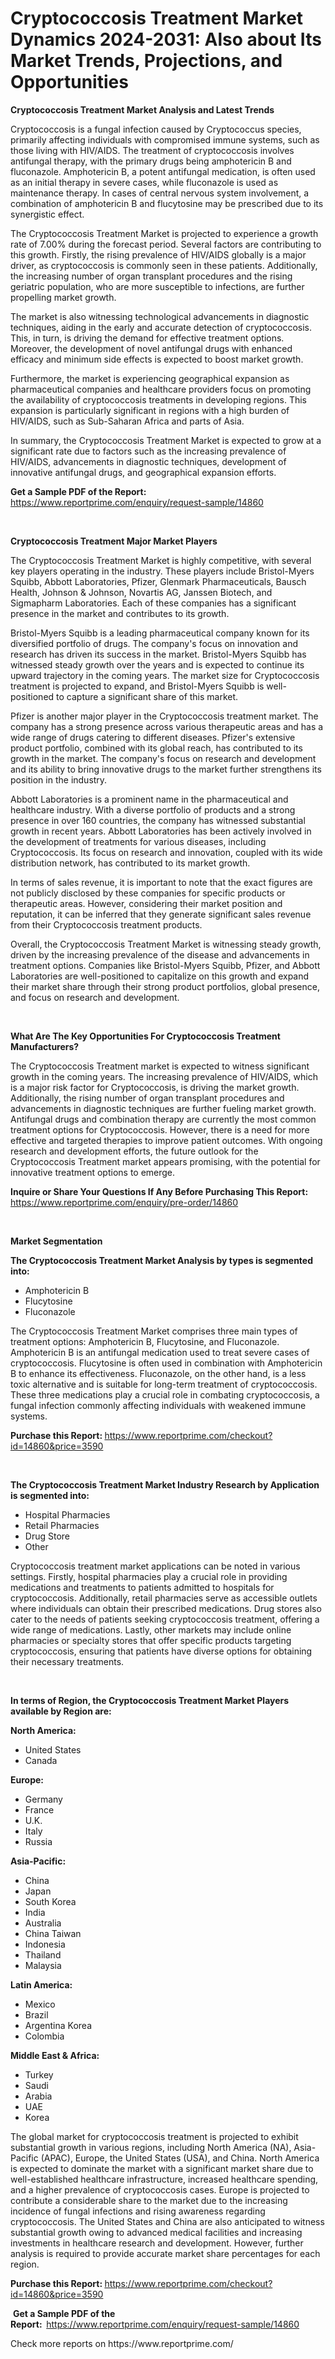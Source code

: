 <p><h1>Cryptococcosis Treatment Market Dynamics 2024-2031: Also about Its Market Trends, Projections, and Opportunities</h1></p><p><strong>Cryptococcosis Treatment Market Analysis and Latest Trends</strong></p>
<p><p>Cryptococcosis is a fungal infection caused by Cryptococcus species, primarily affecting individuals with compromised immune systems, such as those living with HIV/AIDS. The treatment of cryptococcosis involves antifungal therapy, with the primary drugs being amphotericin B and fluconazole. Amphotericin B, a potent antifungal medication, is often used as an initial therapy in severe cases, while fluconazole is used as maintenance therapy. In cases of central nervous system involvement, a combination of amphotericin B and flucytosine may be prescribed due to its synergistic effect.</p><p>The Cryptococcosis Treatment Market is projected to experience a growth rate of 7.00% during the forecast period. Several factors are contributing to this growth. Firstly, the rising prevalence of HIV/AIDS globally is a major driver, as cryptococcosis is commonly seen in these patients. Additionally, the increasing number of organ transplant procedures and the rising geriatric population, who are more susceptible to infections, are further propelling market growth.</p><p>The market is also witnessing technological advancements in diagnostic techniques, aiding in the early and accurate detection of cryptococcosis. This, in turn, is driving the demand for effective treatment options. Moreover, the development of novel antifungal drugs with enhanced efficacy and minimum side effects is expected to boost market growth.</p><p>Furthermore, the market is experiencing geographical expansion as pharmaceutical companies and healthcare providers focus on promoting the availability of cryptococcosis treatments in developing regions. This expansion is particularly significant in regions with a high burden of HIV/AIDS, such as Sub-Saharan Africa and parts of Asia.</p><p>In summary, the Cryptococcosis Treatment Market is expected to grow at a significant rate due to factors such as the increasing prevalence of HIV/AIDS, advancements in diagnostic techniques, development of innovative antifungal drugs, and geographical expansion efforts.</p></p>
<p><strong>Get a Sample PDF of the Report:&nbsp;</strong> <a href="https://www.reportprime.com/enquiry/request-sample/14860">https://www.reportprime.com/enquiry/request-sample/14860</a></p>
<p>&nbsp;</p>
<p><strong>Cryptococcosis Treatment Major Market Players</strong></p>
<p><p>The Cryptococcosis Treatment Market is highly competitive, with several key players operating in the industry. These players include Bristol-Myers Squibb, Abbott Laboratories, Pfizer, Glenmark Pharmaceuticals, Bausch Health, Johnson & Johnson, Novartis AG, Janssen Biotech, and Sigmapharm Laboratories. Each of these companies has a significant presence in the market and contributes to its growth.</p><p>Bristol-Myers Squibb is a leading pharmaceutical company known for its diversified portfolio of drugs. The company's focus on innovation and research has driven its success in the market. Bristol-Myers Squibb has witnessed steady growth over the years and is expected to continue its upward trajectory in the coming years. The market size for Cryptococcosis treatment is projected to expand, and Bristol-Myers Squibb is well-positioned to capture a significant share of this market.</p><p>Pfizer is another major player in the Cryptococcosis treatment market. The company has a strong presence across various therapeutic areas and has a wide range of drugs catering to different diseases. Pfizer's extensive product portfolio, combined with its global reach, has contributed to its growth in the market. The company's focus on research and development and its ability to bring innovative drugs to the market further strengthens its position in the industry.</p><p>Abbott Laboratories is a prominent name in the pharmaceutical and healthcare industry. With a diverse portfolio of products and a strong presence in over 160 countries, the company has witnessed substantial growth in recent years. Abbott Laboratories has been actively involved in the development of treatments for various diseases, including Cryptococcosis. Its focus on research and innovation, coupled with its wide distribution network, has contributed to its market growth.</p><p>In terms of sales revenue, it is important to note that the exact figures are not publicly disclosed by these companies for specific products or therapeutic areas. However, considering their market position and reputation, it can be inferred that they generate significant sales revenue from their Cryptococcosis treatment products.</p><p>Overall, the Cryptococcosis Treatment Market is witnessing steady growth, driven by the increasing prevalence of the disease and advancements in treatment options. Companies like Bristol-Myers Squibb, Pfizer, and Abbott Laboratories are well-positioned to capitalize on this growth and expand their market share through their strong product portfolios, global presence, and focus on research and development.</p></p>
<p>&nbsp;</p>
<p><strong>What Are The Key Opportunities For Cryptococcosis Treatment Manufacturers?</strong></p>
<p><p>The Cryptococcosis Treatment market is expected to witness significant growth in the coming years. The increasing prevalence of HIV/AIDS, which is a major risk factor for Cryptococcosis, is driving the market growth. Additionally, the rising number of organ transplant procedures and advancements in diagnostic techniques are further fueling market growth. Antifungal drugs and combination therapy are currently the most common treatment options for Cryptococcosis. However, there is a need for more effective and targeted therapies to improve patient outcomes. With ongoing research and development efforts, the future outlook for the Cryptococcosis Treatment market appears promising, with the potential for innovative treatment options to emerge.</p></p>
<p><strong>Inquire or Share Your Questions If Any Before Purchasing This Report:</strong> <a href="https://www.reportprime.com/enquiry/pre-order/14860">https://www.reportprime.com/enquiry/pre-order/14860</a></p>
<p>&nbsp;</p>
<p><strong>Market Segmentation</strong></p>
<p><strong>The Cryptococcosis Treatment Market Analysis by types is segmented into:</strong></p>
<p><ul><li>Amphotericin B</li><li>Flucytosine</li><li>Fluconazole</li></ul></p>
<p><p>The Cryptococcosis Treatment Market comprises three main types of treatment options: Amphotericin B, Flucytosine, and Fluconazole. Amphotericin B is an antifungal medication used to treat severe cases of cryptococcosis. Flucytosine is often used in combination with Amphotericin B to enhance its effectiveness. Fluconazole, on the other hand, is a less toxic alternative and is suitable for long-term treatment of cryptococcosis. These three medications play a crucial role in combating cryptococcosis, a fungal infection commonly affecting individuals with weakened immune systems.</p></p>
<p><strong>Purchase this Report:&nbsp;</strong><a href="https://www.reportprime.com/checkout?id=14860&price=3590">https://www.reportprime.com/checkout?id=14860&price=3590</a></p>
<p>&nbsp;</p>
<p><strong>The Cryptococcosis Treatment Market Industry Research by Application is segmented into:</strong></p>
<p><ul><li>Hospital Pharmacies</li><li>Retail Pharmacies</li><li>Drug Store</li><li>Other</li></ul></p>
<p><p>Cryptococcosis treatment market applications can be noted in various settings. Firstly, hospital pharmacies play a crucial role in providing medications and treatments to patients admitted to hospitals for cryptococcosis. Additionally, retail pharmacies serve as accessible outlets where individuals can obtain their prescribed medications. Drug stores also cater to the needs of patients seeking cryptococcosis treatment, offering a wide range of medications. Lastly, other markets may include online pharmacies or specialty stores that offer specific products targeting cryptococcosis, ensuring that patients have diverse options for obtaining their necessary treatments.</p></p>
<p>&nbsp;</p>
<p><strong>In terms of Region, the Cryptococcosis Treatment Market Players available by Region are:</strong></p>
<p>
    <p> <strong> North America: </strong>
        <ul>
            <li>United States</li>
            <li>Canada</li>
        </ul>
        </p> 
    <p> <strong> Europe: </strong>
        <ul>
            <li>Germany</li>
            <li>France</li>
            <li>U.K.</li>
            <li>Italy</li>
            <li>Russia</li>
        </ul>
        </p> 
    <p> <strong> Asia-Pacific: </strong>
        <ul>
            <li>China</li>
            <li>Japan</li>
            <li>South Korea</li>
            <li>India</li>
            <li>Australia</li>
            <li>China Taiwan</li>
            <li>Indonesia</li>
            <li>Thailand</li>
            <li>Malaysia</li>
        </ul>
        </p> 
    <p> <strong> Latin America: </strong>
        <ul>
            <li>Mexico</li>
            <li>Brazil</li>
            <li>Argentina Korea</li>
            <li>Colombia</li>
        </ul>
        </p> 
    <p> <strong> Middle East & Africa: </strong>
        <ul>
            <li>Turkey</li>
            <li>Saudi</li>
            <li>Arabia</li>
            <li>UAE</li>
            <li>Korea</li>
        </ul>
    </p>
    </p>
<p><p>The global market for cryptococcosis treatment is projected to exhibit substantial growth in various regions, including North America (NA), Asia-Pacific (APAC), Europe, the United States (USA), and China. North America is expected to dominate the market with a significant market share due to well-established healthcare infrastructure, increased healthcare spending, and a higher prevalence of cryptococcosis cases. Europe is projected to contribute a considerable share to the market due to the increasing incidence of fungal infections and rising awareness regarding cryptococcosis. The United States and China are also anticipated to witness substantial growth owing to advanced medical facilities and increasing investments in healthcare research and development. However, further analysis is required to provide accurate market share percentages for each region.</p></p>
<p><strong>Purchase this Report: </strong><a href="https://www.reportprime.com/checkout?id=14860&price=3590">https://www.reportprime.com/checkout?id=14860&price=3590</a></p>
<p>&nbsp;<strong>Get a Sample PDF of the Report:&nbsp;&nbsp;</strong><a href="https://www.reportprime.com/enquiry/request-sample/14860">https://www.reportprime.com/enquiry/request-sample/14860</a></p>
<p><strong></strong></p>
<p>Check more reports on https://www.reportprime.com/</p>